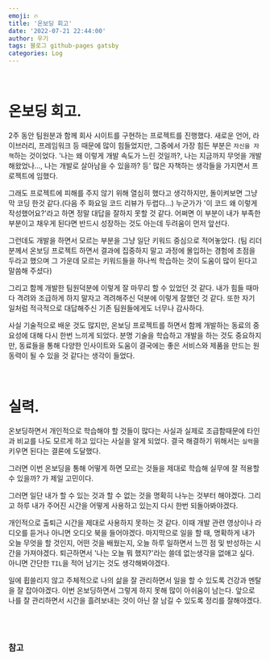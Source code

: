 ```yaml
---
emoji: 🔥
title: '온보딩 회고'
date: '2022-07-21 22:44:00'
author: 우기
tags: 블로그 github-pages gatsby
categories: Log
---
```


<br>

# 온보딩 회고.
2주 동안 팀원분과 함께 회사 시이트를 구현하는 프로젝트를 진행했다.
새로운 언어, 라이브러리, 프레임워크 등 때문에 많이 힘들었지만, 그중에서 가장 힘든 부분은 `자신을 자책`하는 것이었다.
'나는 왜 이렇게 개발 속도가 느린 것일까?, 나는 지금까지 무엇을 개발해왔었나..., 나는 개발로 살아남을 수 있을까? 등' 많은 자책하는 생각들을 가지면서 프로젝트에 임했다.

그래도 프로젝트에 피해를 주지 않기 위해 열심히 했다고 생각하지만, 돌이켜보면 그냥 막 코딩 한것 같다.(다음 주 화요일 코드 리뷰가 두렵다...)
누군가가 '이 코드 왜 이렇게 작성했어요?'라고 하면 정말 대답을 잘하지 못할 것 같다.
어쩌면 이 부분이 내가 부족한 부분이고 채우게 된다면 반드시 성장하는 것도 아는데 두려움이 먼저 앞선다.

그런데도 개발을 하면서 모르는 부분을 그냥 일단 키워드 중심으로 적어놓았다.
(팀 리더분께서 온보딩 프로젝트 하면서 결과에 집중하지 말고 과정에 몰입하는 경험에 초점을 두라고 했으며 그 가운데 모르는 키워드들을 하나씩 학습하는 것이 도움이 많이 된다고 말씀해 주셨다) 

그리고 함께 개발한 팀원덕분에 이렇게 잘 마무리 할 수 있었던 것 같다. 
내가 힘들 때마다 격려와 조급하게 하지 말자고 격려해주신 덕분에 이렇게 잘했던 것 같다.
또한 자기 일처럼 적극적으로 대답해주신 기존 팀원들에게도 너무나 감사하다.

사실 기술적으로 배운 것도 많지만, 온보딩 프로젝트를 하면서 함께 개발하는 동료의 중요성에 대해 다시 한번 느끼게 되었다.
분명 기술을 학습하고 개발을 하는 것도 중요하지만, 동료들을 통해 다양한 인사이트와 도움이 결국에는 좋은 서비스와 제품을 만드는 원동력이 될 수 있을 것 같다는 생각이 들었다.


<br>

# 실력.
온보딩하면서 개인적으로 학습해야 할 것들이 많다는 사실과 실제로 조급함때문에 타인과 비교를 나도 모르게 하고 있다는 사실을 알게 되었다.
결국 해결하기 위해서는 `실력`을 키우면 된다는 결론에 도달했다.

그러면 이번 온보딩을 통해 어떻게 하면 모르는 것들을 제대로 학습해 실무에 잘 적용할 수 있을까? 가 제일 고민이다.

그러면 일단 내가 할 수 있는 것과 할 수 없는 것을 명확히 나누는 것부터 해야겠다.
그리고 하루 내가 주어진 시간을 어떻게 사용하고 있는지 다시 한번 되돌아봐야겠다.

개인적으로 출퇴근 시간을 제대로 사용하지 못하는 것 같다. 이때 개발 관련 영상이나 라디오를 듣거나 아니면 오디오 북을 들어야겠다.
마지막으로 일을 할 때, 명확하게 내가 오늘 무엇을 할 것인지, 어떤 것을 배웠는지, 오늘 하루 일하면서 느낀 점 및 반성하는 시간을 가져야겠다.
퇴근하면서 '나는 오늘 뭐 했지?'라는 쓸데 없는생각을 없애고 싶다. 아니면 간단한 `TIL`을 적어 남기는 것도 생각해봐야겠다.

일에 휩쓸리지 않고 주체적으로 나의 삶을 잘 관리하면서 일을 할 수 있도록 건강과 멘탈을 잘 잡아야겠다.
이번 온보딩하면서 그렇게 하지 못해 많이 아쉬움이 남는다.
앞으로 나를 잘 관리하면서 시간을 흘려보내는 것이 아닌 잘 남길 수 있도록 정리를 잘해야겠다.


<br>
<br>

### 참고


```toc
```